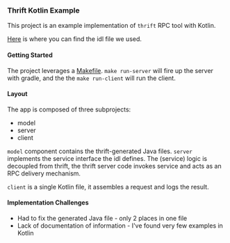 ### Thrift Kotlin Example

This project is an example implementation of `thrift` RPC tool with Kotlin.

[Here](../../idl/thrift/fortune_teller_api.thrift) is where you can find the idl file we used.

#### Getting Started

The project leverages a [Makefile](./Makefile). `make run-server` will fire up the server with gradle, and the the `make run-client` will run the client.

#### Layout

The app is composed of three subprojects:
* model
* server
* client

`model` component contains the thrift-generated Java files.
`server` implements the service interface the idl defines. The (service) logic is decoupled from thrift, the thrift server code invokes service and acts as an RPC delivery mechanism.

`client` is a single Kotlin file, it assembles a request and logs the result.

#### Implementation Challenges

* Had to fix the generated Java file - only 2 places in one file
* Lack of documentation of information - I've found very few examples in Kotlin
